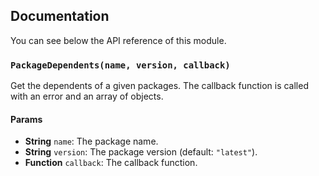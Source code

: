 ## Documentation

You can see below the API reference of this module.

### `PackageDependents(name, version, callback)`
Get the dependents of a given packages. The callback function is called with
an error and an array of objects.

#### Params

- **String** `name`: The package name.
- **String** `version`: The package version (default: `"latest"`).
- **Function** `callback`: The callback function.

